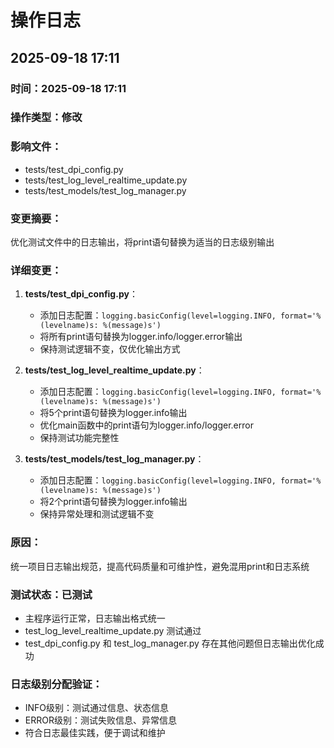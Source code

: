# 操作日志

## 2025-09-18 17:11

### 时间：2025-09-18 17:11
### 操作类型：修改
### 影响文件：
- tests/test_dpi_config.py
- tests/test_log_level_realtime_update.py  
- tests/test_models/test_log_manager.py

### 变更摘要：
优化测试文件中的日志输出，将print语句替换为适当的日志级别输出

### 详细变更：
1. **tests/test_dpi_config.py**：
   - 添加日志配置：`logging.basicConfig(level=logging.INFO, format='%(levelname)s: %(message)s')`
   - 将所有print语句替换为logger.info/logger.error输出
   - 保持测试逻辑不变，仅优化输出方式

2. **tests/test_log_level_realtime_update.py**：
   - 添加日志配置：`logging.basicConfig(level=logging.INFO, format='%(levelname)s: %(message)s')`
   - 将5个print语句替换为logger.info输出
   - 优化main函数中的print语句为logger.info/logger.error
   - 保持测试功能完整性

3. **tests/test_models/test_log_manager.py**：
   - 添加日志配置：`logging.basicConfig(level=logging.INFO, format='%(levelname)s: %(message)s')`
   - 将2个print语句替换为logger.info输出
   - 保持异常处理和测试逻辑不变

### 原因：
统一项目日志输出规范，提高代码质量和可维护性，避免混用print和日志系统

### 测试状态：已测试
- 主程序运行正常，日志输出格式统一
- test_log_level_realtime_update.py 测试通过
- test_dpi_config.py 和 test_log_manager.py 存在其他问题但日志输出优化成功

### 日志级别分配验证：
- INFO级别：测试通过信息、状态信息
- ERROR级别：测试失败信息、异常信息
- 符合日志最佳实践，便于调试和维护